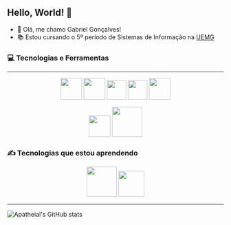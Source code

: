 ## Hello, World! 👋
- 🤠 Olá, me chamo Gabriel Gonçalves!
- 📚 Estou cursando o 5º período de Sistemas de Informação na [UEMG](https://www.uemg.br)

### 💻 Tecnologias e Ferramentas
------------------------------------------------
<p align="center"> 
<img src="https://cdn.jsdelivr.net/gh/devicons/devicon@latest/icons/html5/html5-original-wordmark.svg" width="50px"/>
<img src="https://cdn.jsdelivr.net/gh/devicons/devicon@latest/icons/css3/css3-original-wordmark.svg" width="50px"/>
<img src="https://cdn.jsdelivr.net/gh/devicons/devicon@latest/icons/javascript/javascript-original.svg" width="45px"/>
<img src="https://cdn.jsdelivr.net/gh/devicons/devicon@latest/icons/typescript/typescript-original.svg" width="45px"/>
<img src="https://cdn.jsdelivr.net/gh/devicons/devicon@latest/icons/react/react-original-wordmark.svg" width="50px"/>
</p>

<p align="center"> 
<img src="https://cdn.jsdelivr.net/gh/devicons/devicon@latest/icons/nodejs/nodejs-plain-wordmark.svg" width="50px"/>
<img src="https://cdn.jsdelivr.net/gh/devicons/devicon@latest/icons/mysql/mysql-original-wordmark.svg" width=" 70px"/>
</p>

### ✍ Tecnologias que estou aprendendo
<link rel="stylesheet" type='text/css' href="https://cdn.jsdelivr.net/gh/devicons/devicon@latest/devicon.min.css" />

<p align="center"> 
<img src="https://cdn.jsdelivr.net/gh/devicons/devicon@latest/icons/nestjs/nestjs-original-wordmark.svg" width="70px"/>
<img src="https://cdn.jsdelivr.net/gh/devicons/devicon@latest/icons/postgresql/postgresql-original-wordmark.svg" width="60px"/>
<i class="devicon-nextjs-plain" style="font-size: 55px"></i>
</p>

------------------------------
![Apatheial's GitHub stats](https://github-readme-stats.vercel.app/api?username=apatheial&show_icons=true&theme=tokyonight)


<!--
# Titulo 1
## Titulo 2
### Titulo 3
#### Titulo 4
##### Titulo 5

## Negrito, Italico ou Negrito e Italico
*Italico* ou __Italico__

**Negrito** ou __Negrito__

___Negrito e Italico___


## Listas não ordenadas e ordenadas

- Lista não ordenada
- Lista 1
    - Lista 2

1. Lista Ordenada
2. Lista 1
    1. Sublista Ordenada

## Link da imagem com link
[Texto da imagem](https://encrypted-tbn0.gstatic.com/images?q=tbn:ANd9GcQPuPHU1V-xnwIH7s45ZQW2nid1AxW9YKfG3A&s)

## Imagem diretamente
![Texto da imagem](https://encrypted-tbn0.gstatic.com/images?q=tbn:ANd9GcQPuPHU1V-xnwIH7s45ZQW2nid1AxW9YKfG3A&s)


## Códigos

`fn(a, b)` 
- crase é usada para sinalizar __uma__ linha código

```
fn(a, b) {
    return a + b
} 
```
- 3 crases são utilizadas para sinalizar um bloco código

## Citações
> Texto de Citações

## Linhas de sepração

TEXTO
--------------

| Cabeçalho 1 | Cabeçalho 2 |
| ----------- | ----------- |

## Checkout
[X] Tarefa 1 <br>
[ ] Tarefa 2

**Apatheial/Apatheial** is a ✨ _special_ ✨ repository because its `README.md` (this file) appears on your GitHub profile.

Here are some ideas to get you started:

- 🔭 I’m currently working on ...
- 🌱 I’m currently learning ...
- 👯 I’m looking to collaborate on ...
- 🤔 I’m looking for help with ...
- 💬 Ask me about ...
- 📫 How to reach me: ...
- 😄 Pronouns: ...
- ⚡ Fun fact: ...
-->
